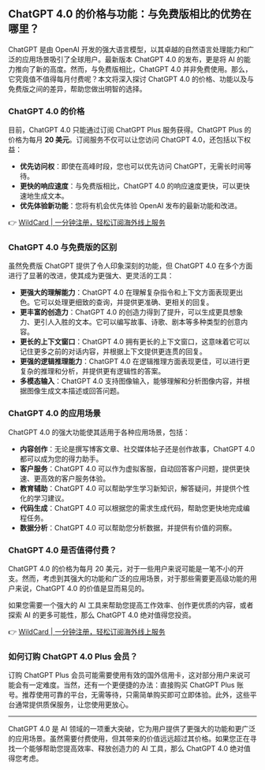 ## ChatGPT 4.0 的价格与功能：与免费版相比的优势在哪里？

ChatGPT 是由 OpenAI 开发的强大语言模型，以其卓越的自然语言处理能力和广泛的应用场景吸引了全球用户。最新版本 ChatGPT 4.0 的发布，更是将 AI 的能力推向了新的高度。然而，与免费版相比，ChatGPT 4.0 并非免费使用。那么，它究竟值不值得每月付费呢？本文将深入探讨 ChatGPT 4.0 的价格、功能以及与免费版之间的差异，帮助您做出明智的选择。

### ChatGPT 4.0 的价格

目前，ChatGPT 4.0 只能通过订阅 ChatGPT Plus 服务获得。ChatGPT Plus 的价格为每月 **20 美元**。订阅服务不仅可以让您访问 ChatGPT 4.0，还包括以下权益：

- **优先访问权**：即使在高峰时段，您也可以优先访问 ChatGPT，无需长时间等待。
- **更快的响应速度**：与免费版相比，ChatGPT 4.0 的响应速度更快，可以更快速地生成文本。
- **优先体验新功能**：您将有机会优先体验 OpenAI 发布的最新功能和改进。

👉 [WildCard | 一分钟注册，轻松订阅海外线上服务](https://bit.ly/bewildcard)

### ChatGPT 4.0 与免费版的区别

虽然免费版 ChatGPT 提供了令人印象深刻的功能，但 ChatGPT 4.0 在多个方面进行了显著的改进，使其成为更强大、更灵活的工具：

- **更强大的理解能力**：ChatGPT 4.0 在理解复杂指令和上下文方面表现更出色。它可以处理更细致的查询，并提供更准确、更相关的回复。
- **更丰富的创造力**：ChatGPT 4.0 的创造力得到了提升，可以生成更具想象力、更引人入胜的文本。它可以编写故事、诗歌、剧本等多种类型的创意内容。
- **更长的上下文窗口**：ChatGPT 4.0 拥有更长的上下文窗口，这意味着它可以记住更多之前的对话内容，并根据上下文提供更连贯的回复。
- **更强的逻辑推理能力**：ChatGPT 4.0 在逻辑推理方面表现更佳，可以进行更复杂的推理和分析，并提供更有逻辑性的答案。
- **多模态输入**：ChatGPT 4.0 支持图像输入，能够理解和分析图像内容，并根据图像生成文本描述或回答问题。

### ChatGPT 4.0 的应用场景

ChatGPT 4.0 的强大功能使其适用于各种应用场景，包括：

- **内容创作**：无论是撰写博客文章、社交媒体帖子还是创作故事，ChatGPT 4.0 都可以成为您的得力助手。
- **客户服务**：ChatGPT 4.0 可以作为虚拟客服，自动回答客户问题，提供更快速、更高效的客户服务体验。
- **教育辅助**：ChatGPT 4.0 可以帮助学生学习新知识，解答疑问，并提供个性化的学习建议。
- **代码生成**：ChatGPT 4.0 可以根据您的需求生成代码，帮助您更快地完成编程任务。
- **数据分析**：ChatGPT 4.0 可以帮助您分析数据，并提供有价值的洞察。

### ChatGPT 4.0 是否值得付费？

ChatGPT 4.0 的价格为每月 20 美元，对于一些用户来说可能是一笔不小的开支。然而，考虑到其强大的功能和广泛的应用场景，对于那些需要更高级功能的用户来说，ChatGPT 4.0 的价值是显而易见的。

如果您需要一个强大的 AI 工具来帮助您提高工作效率、创作更优质的内容，或者探索 AI 的更多可能性，那么 ChatGPT 4.0 绝对值得您投资。

👉 [WildCard | 一分钟注册，轻松订阅海外线上服务](https://bit.ly/bewildcard)

### 如何订购 ChatGPT 4.0 Plus 会员？

订购 ChatGPT Plus 会员可能需要使用有效的国外信用卡，这对部分用户来说可能会有一定难度。当然，还有一个更便捷的办法：直接购买 ChatGPT Plus 账号。推荐使用可靠的平台，无需等待，只需简单购买即可立即体验。此外，这些平台通常提供质保服务，让您使用更放心。

---

ChatGPT 4.0 是 AI 领域的一项重大突破，它为用户提供了更强大的功能和更广泛的应用场景。虽然需要付费使用，但其带来的价值远远超过其价格。如果您正在寻找一个能够帮助您提高效率、释放创造力的 AI 工具，那么 ChatGPT 4.0 绝对值得您考虑。